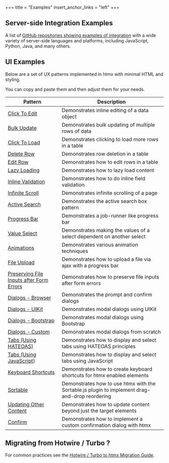 +++
title = "Examples"
insert_anchor_links = "left"
+++

## Server-side Integration Examples

A list of [GitHub repositories showing examples of integration](@/server-examples.md) with a wide variety of
server-side languages and platforms, including JavaScript, Python, Java, and many others.

## UI Examples

Below are a set of UX patterns implemented in htmx with minimal HTML and styling.

You can copy and paste them and then adjust them for your needs.

| Pattern                                                                     | Description                                                                                    |
|-----------------------------------------------------------------------------|------------------------------------------------------------------------------------------------|
| [Click To Edit](@/examples/click-to-edit.md)                                | Demonstrates inline editing of a data object                                                   |
| [Bulk Update](@/examples/bulk-update.md)                                    | Demonstrates bulk updating of multiple rows of data                                            |
| [Click To Load](@/examples/click-to-load.md)                                | Demonstrates clicking to load more rows in a table                                             |
| [Delete Row](@/examples/delete-row.md)                                      | Demonstrates row deletion in a table                                                           |
| [Edit Row](@/examples/edit-row.md)                                          | Demonstrates how to edit rows in a table                                                       |
| [Lazy Loading](@/examples/lazy-load.md)                                     | Demonstrates how to lazy load content                                                          |
| [Inline Validation](@/examples/inline-validation.md)                        | Demonstrates how to do inline field validation                                                 |
| [Infinite Scroll](@/examples/infinite-scroll.md)                            | Demonstrates infinite scrolling of a page                                                      |
| [Active Search](@/examples/active-search.md)                                | Demonstrates the active search box pattern                                                     |
| [Progress Bar](@/examples/progress-bar.md)                                  | Demonstrates a job-runner like progress bar                                                    |
| [Value Select](@/examples/value-select.md)                                  | Demonstrates making the values of a select dependent on another select                         |
| [Animations](@/examples/animations.md)                                      | Demonstrates various animation techniques                                                      |
| [File Upload](@/examples/file-upload.md)                                    | Demonstrates how to upload a file via ajax with a progress bar                                 |
| [Preserving File Inputs after Form Errors](@/examples/file-upload-input.md) | Demonstrates how to preserve file inputs after form errors                                     |
| [Dialogs - Browser](@/examples/dialogs.md)                                  | Demonstrates the prompt and confirm dialogs                                                    |
| [Dialogs - UIKit](@/examples/modal-uikit.md)                                | Demonstrates modal dialogs using UIKit                                                         |
| [Dialogs - Bootstrap](@/examples/modal-bootstrap.md)                        | Demonstrates modal dialogs using Bootstrap                                                     |
| [Dialogs - Custom](@/examples/modal-custom.md)                              | Demonstrates modal dialogs from scratch                                                        |
| [Tabs (Using HATEOAS)](@/examples/tabs-hateoas.md)                          | Demonstrates how to display and select tabs using HATEOAS principles                           |
| [Tabs (Using JavaScript)](@/examples/tabs-javascript.md)                    | Demonstrates how to display and select tabs using JavaScript                                   |
| [Keyboard Shortcuts](@/examples/keyboard-shortcuts.md)                      | Demonstrates how to create keyboard shortcuts for htmx enabled elements                        |
| [Sortable](@/examples/sortable.md)                                          | Demonstrates how to use htmx with the Sortable.js plugin to implement drag-and-drop reordering |
| [Updating Other Content](@/examples/update-other-content.md)                | Demonstrates how to update content beyond just the target elements                             |
| [Confirm](@/examples/confirm.md)                                            | Demonstrates how to implement a custom confirmation dialog with htmx                           |

## Migrating from Hotwire / Turbo ?

For common practices see the [Hotwire / Turbo to htmx Migration Guide](@/migration-guide-hotwire-turbo.md).

